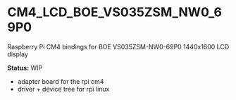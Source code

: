 # CM4_LCD_BOE_VS035ZSM_NW0_69P0
Raspberry Pi CM4 bindings for BOE VS035ZSM-NW0-69P0 1440x1600 LCD display

**Status:** WIP 

* adapter board for the rpi cm4
* driver + device tree for rpi linux